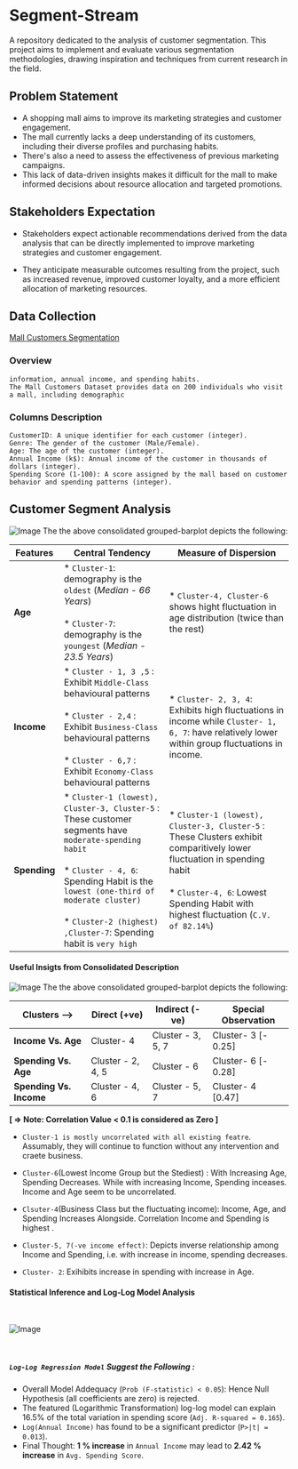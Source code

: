 # Segment-Stream
A repository dedicated to the analysis of customer segmentation. This project aims to implement and evaluate various segmentation methodologies, drawing inspiration and techniques from current research in the field.


## Problem Statement
- A shopping mall aims to improve its marketing strategies and customer engagement.
- The mall currently lacks a deep understanding of its customers, including their diverse profiles and purchasing habits.
- There's also a need to assess the effectiveness of previous marketing campaigns.
- This lack of data-driven insights makes it difficult for the mall to make informed decisions about resource allocation and targeted promotions.

## Stakeholders Expectation

- Stakeholders expect actionable recommendations derived from the data analysis that can be directly implemented to improve marketing strategies and customer engagement.

- They anticipate measurable outcomes resulting from the project, such as increased revenue, improved customer loyalty, and a more efficient allocation of marketing resources.


## Data Collection
 [Mall Customers Segmentation](https://www.kaggle.com/datasets/abdallahwagih/mall-customers-segmentation)
### Overview

    information, annual income, and spending habits. 
    The Mall Customers Dataset provides data on 200 individuals who visit a mall, including demographic 


### Columns Description

    CustomerID: A unique identifier for each customer (integer).
    Genre: The gender of the customer (Male/Female).
    Age: The age of the customer (integer).
    Annual Income (k$): Annual income of the customer in thousands of dollars (integer).
    Spending Score (1-100): A score assigned by the mall based on customer behavior and spending patterns (integer).


## Customer Segment Analysis
![Image](https://github.com/user-attachments/assets/b7a39b45-9abd-41f3-a9ec-1289e7fd7ec0)
The the above consolidated grouped-barplot depicts the following:

| **Features** | **Central Tendency** |**Measure of Dispersion** |
|--------------|----------------------| ------------------------ |
| **Age**  | * `Cluster-1`: demography is the `oldest` (*Median - 66 Years*)<br> <br>* `Cluster-7`: demography is the `youngest` (*Median - 23.5 Years*)   |* `Cluster-4, Cluster-6` shows hight fluctuation in age distribution (twice than the rest) 
| **Income**     | * `Cluster - 1, 3 ,5` : Exhibit `Middle-Class` behavioural patterns  <br> <br>* `Cluster - 2,4` : Exhibit `Business-Class` behavioural patterns <br> <br>* `Cluster - 6,7` : Exhibit `Economy-Class` behavioural patterns |* `Cluster- 2, 3, 4`: Exhibits high fluctuations in income while `Cluster- 1, 6, 7`: have relatively lower within group fluctuations in income. 
 **Spending**     | * `Cluster-1 (lowest), Cluster-3, Cluster-5` : These customer segments have `moderate-spending habit` <br> <br>* `Cluster - 4, 6`: Spending Habit is the `lowest (one-third of moderate cluster)`<br> <br>* `Cluster-2 (highest) ,Cluster-7`: Spending habit is `very high`  | * `Cluster-1 (lowest), Cluster-3, Cluster-5` : These Clusters exhibit comparitively lower fluctuation in spending habit<br> <br>* `Cluster-4, 6`: Lowest Spending Habit with highest fluctuation (`C.V. of 82.14%`) |


#### Useful Insigts from Consolidated Description
![Image](https://github.com/user-attachments/assets/2e67594c-ef16-4ade-8fbe-3ce2656df678)
 The the above consolidated grouped-barplot depicts the following:

| **Clusters -->** | **Direct (+ve)** |**Indirect (-ve)** |**Special Observation** |
| ---------------- | ---------------- | ----------------- | ------------ |
 **Income Vs. Age**  |  Cluster- 4 | Cluster - 3, 5, 7 | Cluster- 3 [- 0.25]|
| **Spending Vs. Age**     |  Cluster - 2, 4, 5 | Cluster - 6 | Cluster- 6 [- 0.28] |
 **Spending Vs. Income**     |  Cluster - 4, 6 | Cluster - 5, 7  | Cluster- 4 [0.47]|

**[ => Note: Correlation Value < 0.1 is considered as Zero ]**
- `Cluster-1 is mostly uncorrelated with all existing featre`. Assumably, they will continue to function without any intervention and craete business.

- `Cluster-6`(Lowest Income Group but the Stediest) : With Increasing Age, Spending Decreases. While with increasing Income, Spending inceases. Income and Age seem to be uncorrelated.

- `Clsuter-4`(Business Class but the fluctuating income): Income, Age, and Spending Increases Alongside. Correlation Income and Spending is highest .

- `Cluster-5, 7(-ve income effect)`: Depicts inverse relationship among Income and Spending, i.e. with increase in income, spending decreases. 

- `Cluster- 2`: Exihibits increase in spending with increase in Age. 


#### Statistical Inference and Log-Log Model Analysis
<br/>


![Image](https://github.com/user-attachments/assets/4843d2f0-d319-40a2-b710-61a0db402263)


<br/>

##### `Log-Log Regression Model` Suggest the Following :
- Overall Model Addequacy (`Prob (F-statistic) < 0.05`): Hence Null Hypothesis (all coefficients are zero) is rejected.
- The featured (Logarithmic Transformation) log-log model can explain 16.5% of the total variation in spending score (`Adj. R-squared = 0.165`).
- `Log(Annual Income)` has found to be a significant predictor (`P>|t| = 0.013`).
-  Final Thought: **1 % increase** in `Annual Income` may lead to **2.42 % increase** in `Avg. Spending Score`.
